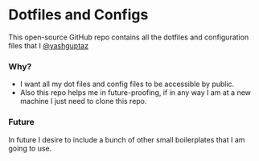 # Dotfiles and Configs
This open-source GitHub repo contains all the dotfiles and configuration files that I [@yashguptaz](https://twitter.com/yashguptaz) 

### Why?
- I want all my dot files and config files to be accessible by public.
- Also this repo helps me in future-proofing, if in any way I am at a new machine I just need to clone this repo.

### Future
In future I desire to include a bunch of other small boilerplates that I am going to use.
